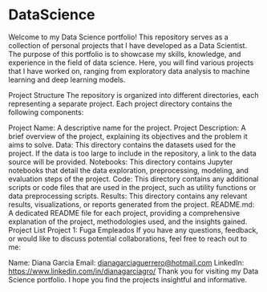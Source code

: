 ﻿# DataScience
Welcome to my Data Science portfolio! This repository serves as a collection of personal projects that I have developed as a Data Scientist. The purpose of this portfolio is to showcase my skills, knowledge, and experience in the field of data science. Here, you will find various projects that I have worked on, ranging from exploratory data analysis to machine learning and deep learning models.

Project Structure
The repository is organized into different directories, each representing a separate project. Each project directory contains the following components:

Project Name: A descriptive name for the project.
Project Description: A brief overview of the project, explaining its objectives and the problem it aims to solve.
Data: This directory contains the datasets used for the project. If the data is too large to include in the repository, a link to the data source will be provided.
Notebooks: This directory contains Jupyter notebooks that detail the data exploration, preprocessing, modeling, and evaluation steps of the project.
Code: This directory contains any additional scripts or code files that are used in the project, such as utility functions or data preprocessing scripts.
Results: This directory contains any relevant results, visualizations, or reports generated from the project.
README.md: A dedicated README file for each project, providing a comprehensive explanation of the project, methodologies used, and the insights gained.
Project List
Project 1: Fuga Empleados
If you have any questions, feedback, or would like to discuss potential collaborations, feel free to reach out to me:

Name: Diana Garcia
Email: dianagarciaguerrero@hotmail.com
LinkedIn: https://www.linkedin.com/in/dianagarciagro/
Thank you for visiting my Data Science portfolio. I hope you find the projects insightful and informative.
